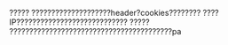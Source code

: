 ?????
        ????????????????????header?cookies????????
        ????IP????????????????????????????
?????
        ?????????????????????????????????????????pa